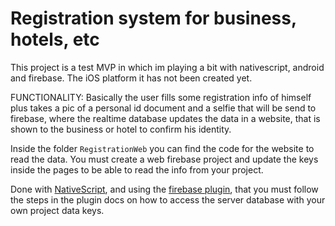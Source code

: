 # Registration system for business, hotels, etc

This project is a test MVP in which im playing a bit with nativescript, android and firebase. The iOS platform it has not been created yet.

FUNCTIONALITY: Basically the user fills some registration info of himself plus takes a pic of a personal id document and a selfie that will be send to firebase, where the realtime database updates the data in a website, that is shown to the business or hotel to confirm his identity.

Inside the folder `RegistrationWeb` you can find the code for the website to read the data. You must create a web firebase project and update the keys inside the pages to be able to read the info from your project.

Done with [NativeScript](https://github.com/nativescript/docs), and using the [firebase plugin](https://github.com/EddyVerbruggen/nativescript-plugin-firebase), that you must follow the steps in the plugin docs on how to access the server database with your own project data keys.